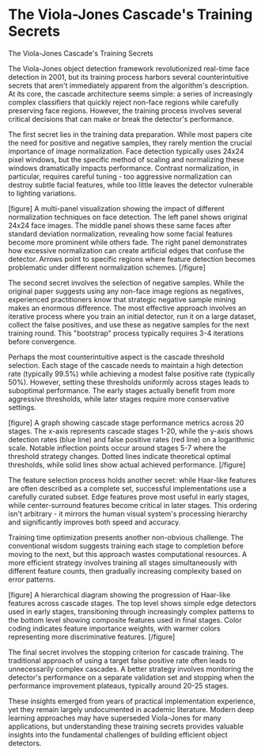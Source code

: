# The Viola-Jones Cascade's Training Secrets

The Viola-Jones Cascade's Training Secrets

The Viola-Jones object detection framework revolutionized real-time face detection in 2001, but its training process harbors several counterintuitive secrets that aren't immediately apparent from the algorithm's description. At its core, the cascade architecture seems simple: a series of increasingly complex classifiers that quickly reject non-face regions while carefully preserving face regions. However, the training process involves several critical decisions that can make or break the detector's performance.

The first secret lies in the training data preparation. While most papers cite the need for positive and negative samples, they rarely mention the crucial importance of image normalization. Face detection typically uses 24x24 pixel windows, but the specific method of scaling and normalizing these windows dramatically impacts performance. Contrast normalization, in particular, requires careful tuning - too aggressive normalization can destroy subtle facial features, while too little leaves the detector vulnerable to lighting variations.

[figure]
A multi-panel visualization showing the impact of different normalization techniques on face detection. The left panel shows original 24x24 face images. The middle panel shows these same faces after standard deviation normalization, revealing how some facial features become more prominent while others fade. The right panel demonstrates how excessive normalization can create artificial edges that confuse the detector. Arrows point to specific regions where feature detection becomes problematic under different normalization schemes.
[/figure]

The second secret involves the selection of negative samples. While the original paper suggests using any non-face image regions as negatives, experienced practitioners know that strategic negative sample mining makes an enormous difference. The most effective approach involves an iterative process where you train an initial detector, run it on a large dataset, collect the false positives, and use these as negative samples for the next training round. This "bootstrap" process typically requires 3-4 iterations before convergence.

Perhaps the most counterintuitive aspect is the cascade threshold selection. Each stage of the cascade needs to maintain a high detection rate (typically 99.5%) while achieving a modest false positive rate (typically 50%). However, setting these thresholds uniformly across stages leads to suboptimal performance. The early stages actually benefit from more aggressive thresholds, while later stages require more conservative settings.

[figure]
A graph showing cascade stage performance metrics across 20 stages. The x-axis represents cascade stages 1-20, while the y-axis shows detection rates (blue line) and false positive rates (red line) on a logarithmic scale. Notable inflection points occur around stages 5-7 where the threshold strategy changes. Dotted lines indicate theoretical optimal thresholds, while solid lines show actual achieved performance.
[/figure]

The feature selection process holds another secret: while Haar-like features are often described as a complete set, successful implementations use a carefully curated subset. Edge features prove most useful in early stages, while center-surround features become critical in later stages. This ordering isn't arbitrary - it mirrors the human visual system's processing hierarchy and significantly improves both speed and accuracy.

Training time optimization presents another non-obvious challenge. The conventional wisdom suggests training each stage to completion before moving to the next, but this approach wastes computational resources. A more efficient strategy involves training all stages simultaneously with different feature counts, then gradually increasing complexity based on error patterns.

[figure]
A hierarchical diagram showing the progression of Haar-like features across cascade stages. The top level shows simple edge detectors used in early stages, transitioning through increasingly complex patterns to the bottom level showing composite features used in final stages. Color coding indicates feature importance weights, with warmer colors representing more discriminative features.
[/figure]

The final secret involves the stopping criterion for cascade training. The traditional approach of using a target false positive rate often leads to unnecessarily complex cascades. A better strategy involves monitoring the detector's performance on a separate validation set and stopping when the performance improvement plateaus, typically around 20-25 stages.

These insights emerged from years of practical implementation experience, yet they remain largely undocumented in academic literature. Modern deep learning approaches may have superseded Viola-Jones for many applications, but understanding these training secrets provides valuable insights into the fundamental challenges of building efficient object detectors.